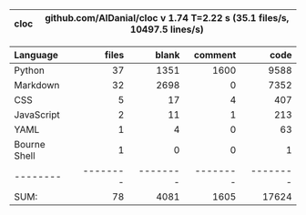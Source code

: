 cloc|github.com/AlDanial/cloc v 1.74  T=2.22 s (35.1 files/s, 10497.5 lines/s)
--- | ---

Language|files|blank|comment|code
:-------|-------:|-------:|-------:|-------:
Python|37|1351|1600|9588
Markdown|32|2698|0|7352
CSS|5|17|4|407
JavaScript|2|11|1|213
YAML|1|4|0|63
Bourne Shell|1|0|0|1
--------|--------|--------|--------|--------
SUM:|78|4081|1605|17624
